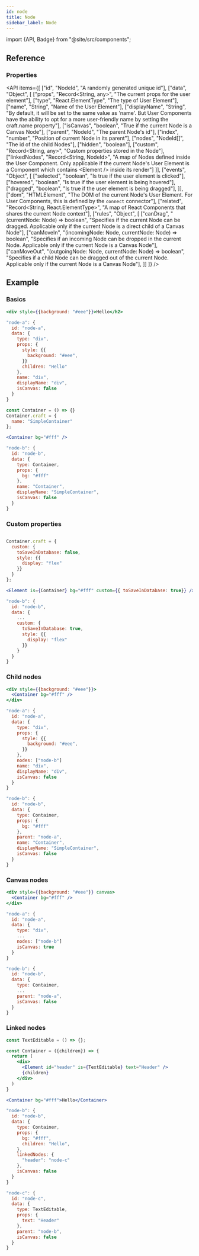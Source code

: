 ```yaml
---
id: node
title: Node
sidebar_label: Node
---
```


import {API, Badge} from "@site/src/components";

<Badge type="type" />


## Reference
### Properties
<API items={[
  ["id", "NodeId", "A randomly generated unique id"],
  ["data", "Object", [
    ["props", "Record<String, any>", "The current props for the user element"],
    ["type", "React.ElementType", "The type of User Element"],
    ["name", "String", "Name of the User Element"],
    ["displayName", "String", "By default, it will be set to the same value as 'name'. But User Components have the ability to opt for a more user-friendly name by setting the craft.name property"],
    ["isCanvas", "boolean", "True if the current Node is a Canvas Node"],
    ["parent", "NodeId", "The parent Node's id"],
    ["index", "number", "Position of current Node in its parent"],
    ["nodes", "NodeId[]", "The id of the child Nodes"],
    ["hidden", "boolean"],
    ["custom", "Record<String, any>", "Custom properties stored in the Node"],
    ["linkedNodes", "Record<String, NodeId>", "A map of Nodes defined inside the User Component. Only applicable if the current Node's User Element is a Component which contains &lt;Element /&gt; inside its render"]
  ]],
  ["events", "Object", [
    ["selected", "boolean", "Is true if the user element is clicked"],
    ["hovered", "boolean", "Is true if the user element is being hovered"],
    ["dragged", "boolean", "Is true if the user element is being dragged"],
  ]],
  ["dom", "HTMLElement", "The DOM of the current Node's User Element. For User Components, this is defined by the `connect` connector"],
  ["related", "Record<String, React.ElementType>", "A map of React Components that shares the current Node context"],
  ["rules", "Object", [
    ["canDrag", "(currentNode: Node) => boolean", "Specifies if the current Node can be dragged. Applicable only if the current Node is a direct child of a Canvas Node"],
    ["canMoveIn", "(incomingNode: Node, currentNode: Node) => boolean", "Specifies if an incoming Node can be dropped in the current Node. Applicable only if the current Node is a Canvas Node"],
    ["canMoveOut", "(outgoingNode: Node, currentNode: Node) => boolean", "Specifies if a child Node can be dragged out of the current Node. Applicable only if the current Node is a Canvas Node"],
  ]]
]} />

## Example

### Basics
```jsx
<div style={{background: "#eee"}}>Hello</h2>

"node-a": {
  id: "node-a",
  data: {
    type: "div",
    props: {
      style: {{
        background: "#eee",
      }}
      children: "Hello"
    },
    name: "div",
    displayName: "div",
    isCanvas: false
  }
}
```

```jsx
const Container = () => {}
Container.craft = {
  name: "SimpleContainer"
};

<Container bg="#fff" />

"node-b": {
  id: "node-b",
  data: {
    type: Container,
    props: {
      bg: "#fff"
    },
    name: "Container",
    displayName: "SimpleContainer",
    isCanvas: false
  }
}
```

### Custom properties

```jsx

Container.craft = {
  custom: {
    toSaveInDatabase: false,
    style: {{
      display: "flex"
    }}
  }
};

<Element is={Container} bg="#fff" custom={{ toSaveInDatabase: true}} />

"node-b": {
  id: "node-b",
  data: {
    ...
    custom: {
      toSaveInDatabase: true,
      style: {{
        display: "flex"
      }}
    }
  }
}
```

### Child nodes
```jsx
<div style={{background: "#eee"}}>
  <Container bg="#fff" />
</div>

"node-a": {
  id: "node-a",
  data: {
    type: "div",
    props: {
      style: {{
        background: "#eee",
      }}
    },
    nodes: ["node-b"]
    name: "div",
    displayName: "div",
    isCanvas: false
  }
}

"node-b": {
  id: "node-b",
  data: {
    type: Container,
    props: {
      bg: "#fff"
    },
    parent: "node-a",
    name: "Container",
    displayName: "SimpleContainer",
    isCanvas: false
  }
}
```



### Canvas nodes

```jsx
<div style={{background: "#eee"}} canvas>
  <Container bg="#fff" />
</div>

"node-a": {
  id: "node-a",
  data: {
    type: "div",
    ...
    nodes: ["node-b"]
    isCanvas: true
  }
}

"node-b": {
  id: "node-b",
  data: {
    type: Container,
    ...
    parent: "node-a",
    isCanvas: false
  }
}
```


### Linked nodes
```jsx
const TextEditable = () => {};

const Container = ({children}) => {
  return (
    <div>
      <Element id="header" is={TextEditable} text="Header" />
      {children}
    </div>
  )
}

<Container bg="#fff">Hello</Container>

"node-b": {
  id: "node-b",
  data: {
    type: Container,
    props: {
      bg: "#fff",
      children: "Hello",
    },
    linkedNodes: {
      "header": "node-c"
    },
    isCanvas: false
  }
}

"node-c": {
  id: "node-c",
  data: {
    type: TextEditable,
    props: {
      text: "Header"
    },
    parent: "node-b",
    isCanvas: false
  }
}
```
